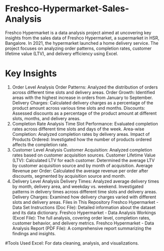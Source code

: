 # Freshco-Hypermarket-Sales-Analysis
Freshco Hypermarket is a data analysis project aimed at uncovering key insights from the sales data of Freshco Hypermarket, a supermarket in HSR, Bangalore. In 2021, the hypermarket launched a home delivery service. The project focuses on analyzing order patterns, completion rates, customer lifetime value (LTV), and delivery efficiency using Excel.
# Key Insights
1. Order Level Analysis
Order Patterns: Analyzed the distribution of orders across different time slots and delivery areas.
Order Growth: Identified areas with the highest increase in orders from January to September.
Delivery Charges: Calculated delivery charges as a percentage of the product amount across various time slots and months.
Discounts: Assessed discounts as a percentage of the product amount at different slots, months, and delivery areas.
2. Completion Rate Analysis
Time Slot Performance: Evaluated completion rates across different time slots and days of the week.
Area-wise Completion: Analyzed completion rates by delivery areas.
Impact of Products Ordered: Investigated how the number of products ordered affects the completion rate.
3. Customer Level Analysis
Customer Acquisition: Analyzed completion rates based on customer acquisition sources.
Customer Lifetime Value (LTV):
Calculated LTV for each customer.
Determined the average LTV by customer acquisition source and by month of acquisition.
Average Revenue per Order: Calculated the average revenue per order after discounts, segmented by acquisition source and month.
4. Delivery Level Analysis
Delivery Times:
Analyzed average delivery times by month, delivery area, and weekday vs. weekend.
Investigated patterns in delivery times across different time slots and delivery areas.
Delivery Charges: Examined how delivery charges varied with different slots and delivery areas.
Files in This Repository
Freshco Hypermarket - Data Set Instructions (Doc File): Detailed information about the dataset and its data dictionary.
Freshco Hypermarket - Data Analysis Workings (Excel File): The full analysis, covering order level, completion rates, customer behavior, and delivery metrics.
Freshco Hypermarket - Data Analysis Report (PDF File): A comprehensive report summarizing the findings and insights.

#Tools Used
Excel: For data cleaning, analysis, and visualizations.
